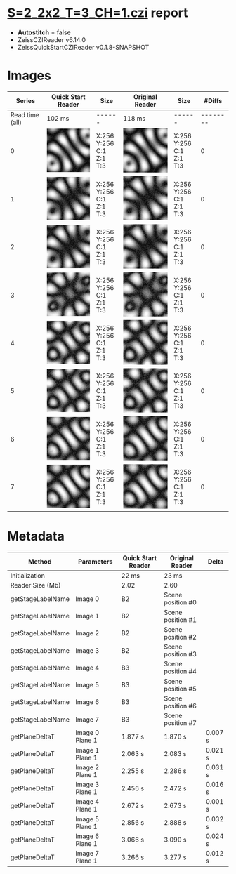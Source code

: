 # [S=2_2x2_T=3_CH=1.czi](https://zenodo.org/record/7015307/files/S%3D2_2x2_T%3D3_CH%3D1.czi) report
 - **Autostitch** = false
 - ZeissCZIReader v6.14.0
 - ZeissQuickStartCZIReader v0.1.8-SNAPSHOT

# Images 

| Series            | Quick Start Reader | Size | Original Reader | Size | #Diffs |
|-------------------|--------------------|------|-----------------|------|--------|
| Read time (all)   |102 ms|------|118 ms|------|--------|
|0|![S=2_2x2_T=3_CH=1.quick_true.flat_true.stitch_false.series_0.jpg](S=2_2x2_T=3_CH=1/S=2_2x2_T=3_CH=1.quick_true.flat_true.stitch_false.series_0.jpg)|X:256<br>Y:256<br>C:1<br>Z:1<br>T:3|![S=2_2x2_T=3_CH=1.quick_false.flat_true.stitch_false.series_0.jpg](S=2_2x2_T=3_CH=1/S=2_2x2_T=3_CH=1.quick_false.flat_true.stitch_false.series_0.jpg)|X:256<br>Y:256<br>C:1<br>Z:1<br>T:3|0|
|1|![S=2_2x2_T=3_CH=1.quick_true.flat_true.stitch_false.series_1.jpg](S=2_2x2_T=3_CH=1/S=2_2x2_T=3_CH=1.quick_true.flat_true.stitch_false.series_1.jpg)|X:256<br>Y:256<br>C:1<br>Z:1<br>T:3|![S=2_2x2_T=3_CH=1.quick_false.flat_true.stitch_false.series_1.jpg](S=2_2x2_T=3_CH=1/S=2_2x2_T=3_CH=1.quick_false.flat_true.stitch_false.series_1.jpg)|X:256<br>Y:256<br>C:1<br>Z:1<br>T:3|0|
|2|![S=2_2x2_T=3_CH=1.quick_true.flat_true.stitch_false.series_2.jpg](S=2_2x2_T=3_CH=1/S=2_2x2_T=3_CH=1.quick_true.flat_true.stitch_false.series_2.jpg)|X:256<br>Y:256<br>C:1<br>Z:1<br>T:3|![S=2_2x2_T=3_CH=1.quick_false.flat_true.stitch_false.series_2.jpg](S=2_2x2_T=3_CH=1/S=2_2x2_T=3_CH=1.quick_false.flat_true.stitch_false.series_2.jpg)|X:256<br>Y:256<br>C:1<br>Z:1<br>T:3|0|
|3|![S=2_2x2_T=3_CH=1.quick_true.flat_true.stitch_false.series_3.jpg](S=2_2x2_T=3_CH=1/S=2_2x2_T=3_CH=1.quick_true.flat_true.stitch_false.series_3.jpg)|X:256<br>Y:256<br>C:1<br>Z:1<br>T:3|![S=2_2x2_T=3_CH=1.quick_false.flat_true.stitch_false.series_3.jpg](S=2_2x2_T=3_CH=1/S=2_2x2_T=3_CH=1.quick_false.flat_true.stitch_false.series_3.jpg)|X:256<br>Y:256<br>C:1<br>Z:1<br>T:3|0|
|4|![S=2_2x2_T=3_CH=1.quick_true.flat_true.stitch_false.series_4.jpg](S=2_2x2_T=3_CH=1/S=2_2x2_T=3_CH=1.quick_true.flat_true.stitch_false.series_4.jpg)|X:256<br>Y:256<br>C:1<br>Z:1<br>T:3|![S=2_2x2_T=3_CH=1.quick_false.flat_true.stitch_false.series_4.jpg](S=2_2x2_T=3_CH=1/S=2_2x2_T=3_CH=1.quick_false.flat_true.stitch_false.series_4.jpg)|X:256<br>Y:256<br>C:1<br>Z:1<br>T:3|0|
|5|![S=2_2x2_T=3_CH=1.quick_true.flat_true.stitch_false.series_5.jpg](S=2_2x2_T=3_CH=1/S=2_2x2_T=3_CH=1.quick_true.flat_true.stitch_false.series_5.jpg)|X:256<br>Y:256<br>C:1<br>Z:1<br>T:3|![S=2_2x2_T=3_CH=1.quick_false.flat_true.stitch_false.series_5.jpg](S=2_2x2_T=3_CH=1/S=2_2x2_T=3_CH=1.quick_false.flat_true.stitch_false.series_5.jpg)|X:256<br>Y:256<br>C:1<br>Z:1<br>T:3|0|
|6|![S=2_2x2_T=3_CH=1.quick_true.flat_true.stitch_false.series_6.jpg](S=2_2x2_T=3_CH=1/S=2_2x2_T=3_CH=1.quick_true.flat_true.stitch_false.series_6.jpg)|X:256<br>Y:256<br>C:1<br>Z:1<br>T:3|![S=2_2x2_T=3_CH=1.quick_false.flat_true.stitch_false.series_6.jpg](S=2_2x2_T=3_CH=1/S=2_2x2_T=3_CH=1.quick_false.flat_true.stitch_false.series_6.jpg)|X:256<br>Y:256<br>C:1<br>Z:1<br>T:3|0|
|7|![S=2_2x2_T=3_CH=1.quick_true.flat_true.stitch_false.series_7.jpg](S=2_2x2_T=3_CH=1/S=2_2x2_T=3_CH=1.quick_true.flat_true.stitch_false.series_7.jpg)|X:256<br>Y:256<br>C:1<br>Z:1<br>T:3|![S=2_2x2_T=3_CH=1.quick_false.flat_true.stitch_false.series_7.jpg](S=2_2x2_T=3_CH=1/S=2_2x2_T=3_CH=1.quick_false.flat_true.stitch_false.series_7.jpg)|X:256<br>Y:256<br>C:1<br>Z:1<br>T:3|0|

# Metadata

|  Method            | Parameters       | Quick Start Reader | Original Reader | Delta  |
| -------------------|------------------|--------------------|-----------------|------- |
| Initialization     |                  |22 ms|23 ms|        |
| Reader Size (Mb)     |                  |2.02|2.60|        |
| getStageLabelName| Image 0 | B2| Scene position #0| |
| getStageLabelName| Image 1 | B2| Scene position #1| |
| getStageLabelName| Image 2 | B2| Scene position #2| |
| getStageLabelName| Image 3 | B2| Scene position #3| |
| getStageLabelName| Image 4 | B3| Scene position #4| |
| getStageLabelName| Image 5 | B3| Scene position #5| |
| getStageLabelName| Image 6 | B3| Scene position #6| |
| getStageLabelName| Image 7 | B3| Scene position #7| |
| getPlaneDeltaT| Image 0 Plane 1 |  1.877 s |  1.870 s | 0.007 s |
| getPlaneDeltaT| Image 1 Plane 1 |  2.063 s |  2.083 s | 0.021 s |
| getPlaneDeltaT| Image 2 Plane 1 |  2.255 s |  2.286 s | 0.031 s |
| getPlaneDeltaT| Image 3 Plane 1 |  2.456 s |  2.472 s | 0.016 s |
| getPlaneDeltaT| Image 4 Plane 1 |  2.672 s |  2.673 s | 0.001 s |
| getPlaneDeltaT| Image 5 Plane 1 |  2.856 s |  2.888 s | 0.032 s |
| getPlaneDeltaT| Image 6 Plane 1 |  3.066 s |  3.090 s | 0.024 s |
| getPlaneDeltaT| Image 7 Plane 1 |  3.266 s |  3.277 s | 0.012 s |

